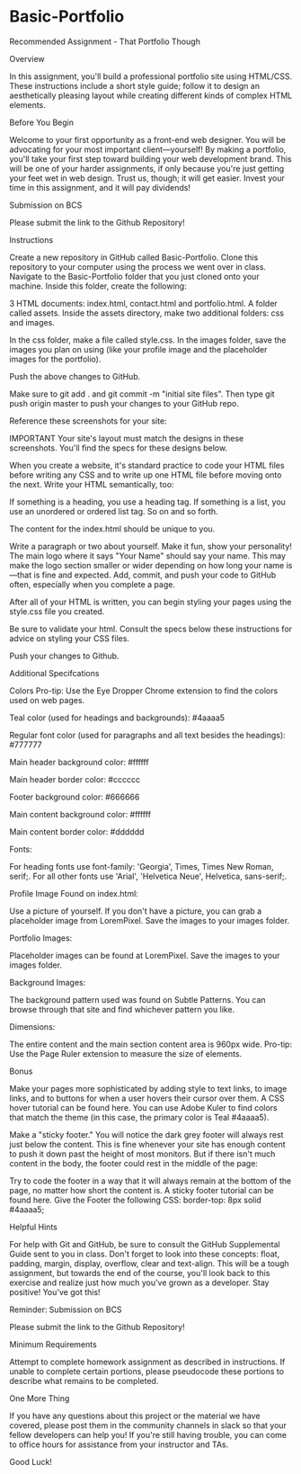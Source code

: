 # Basic-Portfolio
Recommended Assignment - That Portfolio Though


Overview

In this assignment, you'll build a professional portfolio site using HTML/CSS. These instructions include a short style guide; follow it to design an aesthetically pleasing layout while creating different kinds of complex HTML elements.


Before You Begin


Welcome to your first opportunity as a front-end web designer. You will be advocating for your most important client—yourself! By making a portfolio, you'll take your first step toward building your web development brand.
This will be one of your harder assignments, if only because you're just getting your feet wet in web design. Trust us, though; it will get easier. Invest your time in this assignment, and it will pay dividends!



Submission on BCS


Please submit the link to the Github Repository!



Instructions


Create a new repository in GitHub called Basic-Portfolio.
Clone this repository to your computer using the process we went over in class.
Navigate to the Basic-Portfolio folder that you just cloned onto your machine. Inside this folder, create the following:



3 HTML documents: index.html, contact.html and portfolio.html.
A folder called assets.
Inside the assets directory, make two additional folders: css and images.


In the css folder, make a file called style.css.
In the images folder, save the images you plan on using (like your profile image and the placeholder images for the portfolio).





Push the above changes to GitHub.



Make sure to git add . and git commit -m "initial site files". Then type git push origin master to push your changes to your GitHub repo.



Reference these screenshots for your site:










IMPORTANT Your site's layout must match the designs in these screenshots. You'll find the specs for these designs below.



When you create a website, it's standard practice to code your HTML files before writing any CSS and to write up one HTML file before moving onto the next. Write your HTML semantically, too:



If something is a heading, you use a heading tag.
If something is a list, you use an unordered or ordered list tag.
So on and so forth.



The content for the index.html should be unique to you.



Write a paragraph or two about yourself. Make it fun, show your personality!
The main logo where it says "Your Name" should say your name. This may make the logo section smaller or wider depending on how long your name is—that is fine and expected.
Add, commit, and push your code to GitHub often, especially when you complete a page.



After all of your HTML is written, you can begin styling your pages using the style.css file you created.



Be sure to validate your html.
Consult the specs below these instructions for advice on styling your CSS files.



Push your changes to Github.



Additional Specifcations



Colors Pro-tip: Use the Eye Dropper Chrome extension to find the colors used on web pages.


Teal color (used for headings and backgrounds): #4aaaa5

Regular font color (used for paragraphs and all text besides the headings): #777777

Main header background color: #ffffff

Main header border color: #cccccc

Footer background color: #666666

Main content background color: #ffffff

Main content border color: #dddddd




Fonts:


For heading fonts use font-family: 'Georgia', Times, Times New Roman, serif;.
For all other fonts use 'Arial', 'Helvetica Neue', Helvetica, sans-serif;.



Profile Image Found on index.html:


Use a picture of yourself.
If you don't have a picture, you can grab a placeholder image from LoremPixel. Save the images to your images folder.



Portfolio Images:


Placeholder images can be found at LoremPixel.
Save the images to your images folder.



Background Images:


The background pattern used was found on Subtle Patterns. You can browse through that site and find whichever pattern you like.



Dimensions:


The entire content and the main section content area is 960px wide.
Pro-tip: Use the Page Ruler extension to measure the size of elements.







Bonus


Make your pages more sophisticated by adding style to text links, to image links, and to buttons for when a user hovers their cursor over them. A CSS hover tutorial can be found here.
You can use Adobe Kuler to find colors that match the theme (in this case, the primary color is Teal #4aaaa5).

Make a "sticky footer." You will notice the dark grey footer will always rest just below the content. This is fine whenever your site has enough content to push it down past the height of most monitors. But if there isn't much content in the body, the footer could rest in the middle of the page:


Try to code the footer in a way that it will always remain at the bottom of the page, no matter how short the content is. A sticky footer tutorial can be found here.
Give the Footer the following CSS:
border-top: 8px solid #4aaaa5;





Helpful Hints


For help with Git and GitHub, be sure to consult the GitHub Supplemental Guide sent to you in class.
Don't forget to look into these concepts: float, padding, margin, display, overflow, clear and text-align.
This will be a tough assignment, but towards the end of the course, you'll look back to this exercise and realize just how much you've grown as a developer. Stay positive! You've got this!



Reminder: Submission on BCS


Please submit the link to the Github Repository!





Minimum Requirements

Attempt to complete homework assignment as described in instructions. If unable to complete certain portions, please pseudocode these portions to describe what remains to be completed.




One More Thing

If you have any questions about this project or the material we have covered, please post them in the community channels in slack so that your fellow developers can help you! If you're still having trouble, you can come to office hours for assistance from your instructor and TAs.

Good Luck!
